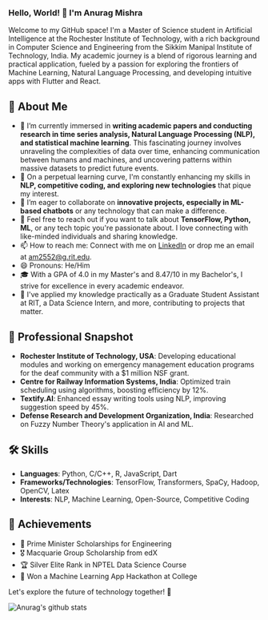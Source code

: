 ### Hello, World! 👋 I'm Anurag Mishra

Welcome to my GitHub space! I'm a Master of Science student in Artificial Intelligence at the Rochester Institute of Technology, with a rich background in Computer Science and Engineering from the Sikkim Manipal Institute of Technology, India. My academic journey is a blend of rigorous learning and practical application, fueled by a passion for exploring the frontiers of Machine Learning, Natural Language Processing, and developing intuitive apps with Flutter and React.

## 🚀 About Me

- 🔭 I’m currently immersed in **writing academic papers and conducting research in time series analysis, Natural Language Processing (NLP), and statistical machine learning**. This fascinating journey involves unraveling the complexities of data over time, enhancing communication between humans and machines, and uncovering patterns within massive datasets to predict future events.
- 🌱 On a perpetual learning curve, I'm constantly enhancing my skills in **NLP, competitive coding, and exploring new technologies** that pique my interest.
- 👯 I’m eager to collaborate on **innovative projects, especially in ML-based chatbots** or any technology that can make a difference.
- 💬 Feel free to reach out if you want to talk about **TensorFlow, Python, ML**, or any tech topic you're passionate about. I love connecting with like-minded individuals and sharing knowledge.
- 📫 How to reach me: Connect with me on [LinkedIn](www.linkedin.com/in/i-anuragmishra) or drop me an email at am2552@g.rit.edu.
- 😄 Pronouns: He/Him
- 🎓 With a GPA of 4.0 in my Master's and 8.47/10 in my Bachelor's, I strive for excellence in every academic endeavor.
- 🤖 I've applied my knowledge practically as a Graduate Student Assistant at RIT, a Data Science Intern, and more, contributing to projects that matter.

## 💼 Professional Snapshot

- **Rochester Institute of Technology, USA**: Developing educational modules and working on emergency management education programs for the deaf community with a $1 million NSF grant.
- **Centre for Railway Information Systems, India**: Optimized train scheduling using algorithms, boosting efficiency by 12%.
- **Textify.AI**: Enhanced essay writing tools using NLP, improving suggestion speed by 45%.
- **Defense Research and Development Organization, India**: Researched on Fuzzy Number Theory's application in AI and ML.

## 🛠 Skills

- **Languages**: Python, C/C++, R, JavaScript, Dart
- **Frameworks/Technologies**: TensorFlow, Transformers, SpaCy, Hadoop, OpenCV, Latex
- **Interests**: NLP, Machine Learning, Open-Source, Competitive Coding

## 🌟 Achievements

- 🏅 Prime Minister Scholarships for Engineering
- 🎖 Macquarie Group Scholarship from edX
- 🏆 Silver Elite Rank in NPTEL Data Science Course
- 🥇 Won a Machine Learning App Hackathon at College

Let's explore the future of technology together! 🌈

![Anurag's github stats](https://github-readme-stats.vercel.app/api?username=i-anuragmishra&show_icons=true&theme=radical)

